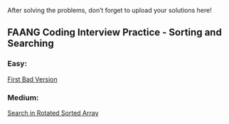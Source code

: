 After solving the problems, don’t forget to upload your solutions here!

## FAANG Coding Interview Practice - Sorting and Searching

### Easy:
[First Bad Version](https://leetcode.com/problems/first-bad-version/description/)

### Medium:
[Search in Rotated Sorted Array](https://leetcode.com/problems/search-in-rotated-sorted-array/description/)

